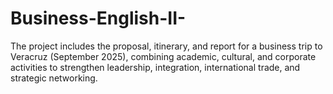 # Business-English-II-
The project includes the proposal, itinerary, and report for a business trip to Veracruz (September 2025), combining academic, cultural, and corporate activities to strengthen leadership, integration, international trade, and strategic networking.
